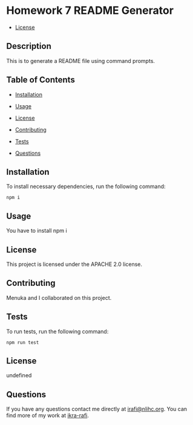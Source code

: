 # Homework 7 README Generator

 * [License](#license)

## Description
This is to generate a README file using command prompts.
## Table of Contents
* [Installation](#installation)
* [Usage](#usage)

* [License](#license)

* [Contributing](#contributing) 
* [Tests](#tests)
* [Questions](#questions) 
## Installation
To install necessary dependencies, run the following command:
```
npm i
```
## Usage
You have to install npm i
## License
      
  This project is licensed under the APACHE 2.0 license.
## Contributing
Menuka and I collaborated on this project.
## Tests
To run tests, run the following command:
```
npm run test
```
## License
undefined
## Questions
If you have any questions contact me directly at irafi@nlihc.org. 
You can find more of my work at [ikra-rafi](http://github.com/ikra-rafi/).
